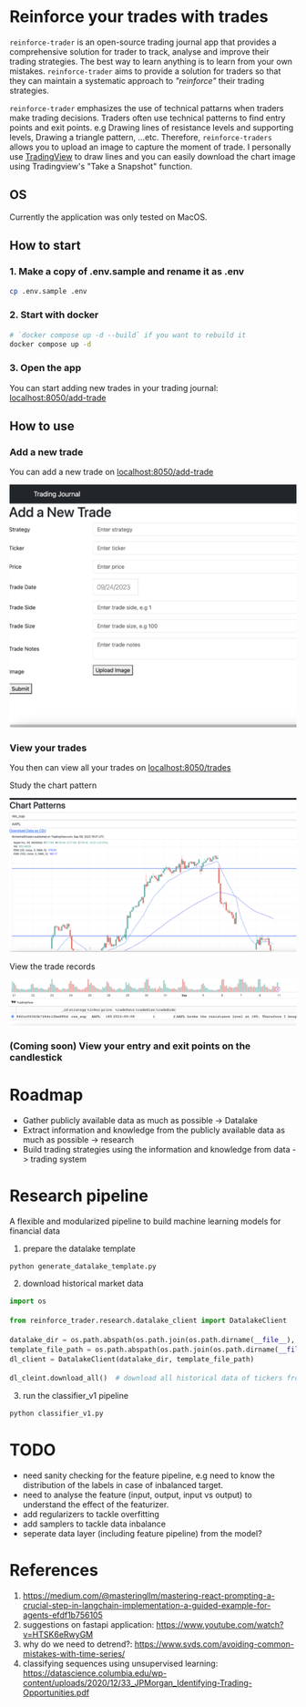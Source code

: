 # Reinforce your trades with trades

`reinforce-trader` is an open-source trading journal app that provides a comprehensive solution for trader to track, analyse and improve their trading strategies. The best way to learn anything is to learn from your own mistakes. `reinforce-trader` aims to provide a solution for traders so that they can maintain a systematic approach to *"reinforce"* their trading strategies.

`reinforce-trader` emphasizes the use of technical pattarns when traders make trading decisions. Traders often use technical patterns to find entry points and exit points. e.g Drawing lines of resistance levels and supporting levels, Drawing a triangle pattern, ...etc. Therefore, `reinforce-traders` allows you to upload an image to capture the moment of trade. I personally use [TradingView](https://www.tradingview.com/) to draw lines and you can easily download the chart image using Tradingview's "Take a Snapshot" function.


## OS
Currently the application was only tested on MacOS.


## How to start
### 1. Make a copy of .env.sample and rename it as .env
```bash
cp .env.sample .env
```

### 2. Start with docker
```bash
# `docker compose up -d --build` if you want to rebuild it
docker compose up -d
```

### 3. Open the app
You can start adding new trades in your trading journal: [localhost:8050/add-trade](http://localhost:8050/add-trade)

## How to use
### Add a new trade
You can add a new trade on [localhost:8050/add-trade](http://localhost:8050/add-trade)

![add-trade.png](add-trade.png)

### View your trades
You then can view all your trades on [localhost:8050/trades](http://localhost:8050/trades)

Study the chart pattern

![trades-chart-pattern.png](trades-chart-pattern.png)

View the trade records

![trades-table.png](trades-table.png)

### (Coming soon) View your entry and exit points on the candlestick


# Roadmap
- Gather publicly available data as much as possible -> Datalake
- Extract information and knowledge from the publicly available data as much as possible -> research
- Build trading strategies using the information and knowledge from data -> trading system


# Research pipeline
A flexible and modularized pipeline to build machine learning models for financial data

1. prepare the datalake template
```bash
python generate_datalake_template.py
```

2. download historical market data
```python
import os

from reinforce_trader.research.datalake_client import DatalakeClient

datalake_dir = os.path.abspath(os.path.join(os.path.dirname(__file__), 'data'))
template_file_path = os.path.abspath(os.path.join(os.path.dirname(__file__), 'datalake_template.yaml'))
dl_client = DatalakeClient(datalake_dir, template_file_path)

dl_cleint.download_all()  # download all historical data of tickers from the template
```

3. run the classifier_v1 pipeline
```bash
python classifier_v1.py
```

# TODO
- need sanity checking for the feature pipeline, e.g need to know the distribution of the labels in case of inbalanced target.
- need to analyse the feature (input, output, input vs output) to understand the effect of the featurizer.
- add regularizers to tackle overfitting
- add samplers to tackle data inbalance
- seperate data layer (including feature pipeline) from the model?


# References
1. https://medium.com/@masteringllm/mastering-react-prompting-a-crucial-step-in-langchain-implementation-a-guided-example-for-agents-efdf1b756105
2. suggestions on fastapi application: https://www.youtube.com/watch?v=HTSK6eRwyGM
3. why do we need to detrend?: https://www.svds.com/avoiding-common-mistakes-with-time-series/
4. classifying sequences using unsupervised learning: https://datascience.columbia.edu/wp-content/uploads/2020/12/33_JPMorgan_Identifying-Trading-Opportunities.pdf



